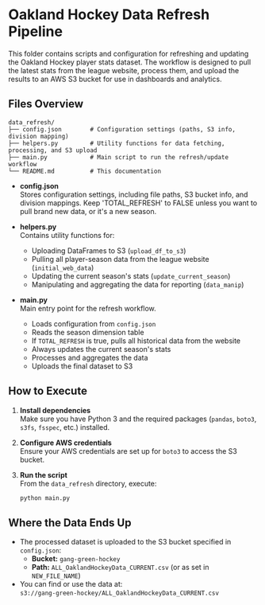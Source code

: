 # Oakland Hockey Data Refresh Pipeline

This folder contains scripts and configuration for refreshing and updating the Oakland Hockey player stats dataset. The workflow is designed to pull the latest stats from the league website, process them, and upload the results to an AWS S3 bucket for use in dashboards and analytics.

## Files Overview

```
data_refresh/
├── config.json        # Configuration settings (paths, S3 info, division mapping)
├── helpers.py         # Utility functions for data fetching, processing, and S3 upload
├── main.py            # Main script to run the refresh/update workflow
└── README.md          # This documentation
```

- **config.json**  
  Stores configuration settings, including file paths, S3 bucket info, and division mappings. Keep 'TOTAL_REFRESH' to FALSE unless you want to pull brand new data, or it's a new season.

- **helpers.py**  
  Contains utility functions for:
  - Uploading DataFrames to S3 (`upload_df_to_s3`)
  - Pulling all player-season data from the league website (`initial_web_data`)
  - Updating the current season's stats (`update_current_season`)
  - Manipulating and aggregating the data for reporting (`data_manip`)

- **main.py**  
  Main entry point for the refresh workflow.  
  - Loads configuration from `config.json`
  - Reads the season dimension table
  - If `TOTAL_REFRESH` is true, pulls all historical data from the website
  - Always updates the current season's stats
  - Processes and aggregates the data
  - Uploads the final dataset to S3

## How to Execute

1. **Install dependencies**  
   Make sure you have Python 3 and the required packages (`pandas`, `boto3`, `s3fs`, `fsspec`, etc.) installed.

2. **Configure AWS credentials**  
   Ensure your AWS credentials are set up for `boto3` to access the S3 bucket.

3. **Run the script**  
   From the `data_refresh` directory, execute:

   ```sh
   python main.py
   ```

## Where the Data Ends Up

- The processed dataset is uploaded to the S3 bucket specified in `config.json`:
  - **Bucket:** `gang-green-hockey`
  - **Path:** `ALL_OaklandHockeyData_CURRENT.csv` (or as set in `NEW_FILE_NAME`)
- You can find or use the data at:  
  `s3://gang-green-hockey/ALL_OaklandHockeyData_CURRENT.csv`